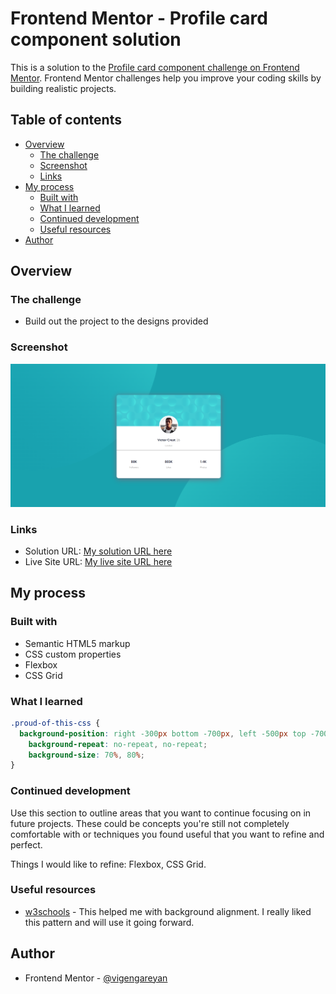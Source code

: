 # Frontend Mentor - Profile card component solution

This is a solution to the [Profile card component challenge on Frontend Mentor](https://www.frontendmentor.io/challenges/profile-card-component-cfArpWshJ). Frontend Mentor challenges help you improve your coding skills by building realistic projects. 

## Table of contents

- [Overview](#overview)
  - [The challenge](#the-challenge)
  - [Screenshot](#screenshot)
  - [Links](#links)
- [My process](#my-process)
  - [Built with](#built-with)
  - [What I learned](#what-i-learned)
  - [Continued development](#continued-development)
  - [Useful resources](#useful-resources)
- [Author](#author)

## Overview

### The challenge

- Build out the project to the designs provided

### Screenshot

![](images/PCC.png)

### Links

- Solution URL: [My solution URL here](https://github.com/vigengareyan/profile-card-component-1)
- Live Site URL: [My live site URL here](https://profile-card-component-1.vigengareyan.repl.co/)

## My process

### Built with

- Semantic HTML5 markup
- CSS custom properties
- Flexbox
- CSS Grid

### What I learned

```css
.proud-of-this-css {
  background-position: right -300px bottom -700px, left -500px top -700px;
    background-repeat: no-repeat, no-repeat;
    background-size: 70%, 80%;
}
```

### Continued development

Use this section to outline areas that you want to continue focusing on in future projects. These could be concepts you're still not completely comfortable with or techniques you found useful that you want to refine and perfect.

Things I would like to refine: Flexbox, CSS Grid.

### Useful resources

- [w3schools](https://www.w3schools.com/) - This helped me with background alignment. I really liked this pattern and will use it going forward.

## Author

- Frontend Mentor - [@vigengareyan](https://www.frontendmentor.io/profile/vigengareyan)
